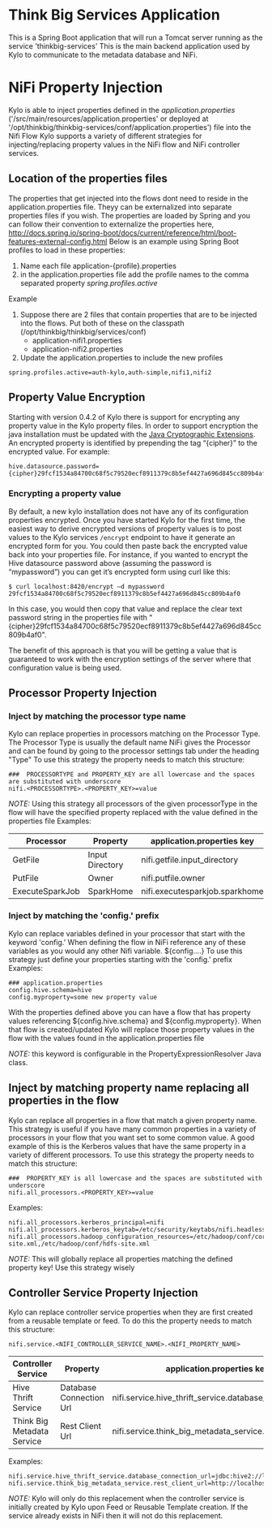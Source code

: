 Think Big Services Application
===
This is a Spring Boot application that will run a Tomcat server running as the service 'thinkbig-services'
This is the main backend application used by Kylo to communicate to the metadata database and NiFi.

NiFi Property Injection
====
Kylo is able to inject properties defined in the *application.properties* ('/src/main/resources/application.properties' or deployed at '/opt/thinkbig/thinkbig-services/conf/application.properties') file into the Nifi Flow
Kylo supports a variety of different strategies for injecting/replacing property values in the NiFi flow and NiFi controller services.

## Location of the properties files
The properties that get injected into the flows dont need to reside in the application.properties file.  Theyy can be externalized into separate properties files if you wish.
The properties are loaded by Spring and you can follow their convention to externalize the properties here, http://docs.spring.io/spring-boot/docs/current/reference/html/boot-features-external-config.html
Below is an example using Spring Boot profiles to load in these properties:
1. Name each file application-{profile}.properties
2. in the application.properties file add the profile names to the comma separated property *spring.profiles.active*

Example

1. Suppose there are 2 files that contain properties that are to be injected into the flows.  Put both of these on the classpath  (/opt/thinkbig/thinkbig/services/conf)
   - application-nifi1.properties
   - application-nifi2.properties
2. Update the application.properties to include the new profiles
```properties
spring.profiles.active=auth-kylo,auth-simple,nifi1,nifi2
``` 

## Property Value Encryption

Starting with version 0.4.2 of Kylo there is support for encrypting any property value in the Kylo property files.  In order to support encryption the java installation must be updated with the [Java Cryptographic Extensions](http://www.oracle.com/technetwork/java/javase/downloads/jce8-download-2133166.html).  An encrypted property is identified by prepending the tag “{cipher}” to the encrypted value.  For example:

```
hive.datasource.password={cipher}29fcf1534a84700c68f5c79520ecf8911379c8b5ef4427a696d845cc809b4af0
```
   
### Encrypting a property value

By default, a new kylo installation does not have any of its configuration properties encrypted.  Once you have started Kylo for the first time, the easiest way to derive encrypted versions of property values is to post values to the Kylo services ```/encrypt``` endpoint to have it generate an encrypted form for you.  You could then paste back the encrypted value back into your properties file.  For instance, if you wanted to encrypt the Hive datasource password above (assuming the password is “mypassword”) you can get it’s encrypted form using curl like this:  

```
$ curl localhost:8420/encrypt –d mypassword
29fcf1534a84700c68f5c79520ecf8911379c8b5ef4427a696d845cc809b4af0
``` 

In this case, you would then copy that value and replace the clear text password string in the properties file with "{cipher}29fcf1534a84700c68f5c79520ecf8911379c8b5ef4427a696d845cc809b4af0".  

The benefit of this approach is that you will be getting a value that is guaranteed to work with the encryption settings of the server where that configuration value is being used.

## Processor Property Injection
   
###  Inject by matching the processor type name
Kylo can replace properties in processors matching on the Processor Type.  
The Processor Type is usually the default name NiFi gives the Processor and can be found by going to the processor settings tab under the heading "Type"
To use this strategy the property needs to match this structure:

```properties
###  PROCESSORTYPE and PROPERTY_KEY are all lowercase and the spaces are substituted with underscore
nifi.<PROCESSORTYPE>.<PROPERTY_KEY>=value
```   

*NOTE:* Using this strategy all processors of the given processorType in the flow will have the specified property replaced with the value defined in the properties file
Examples:

| Processor       | Property        | application.properties key     |
| --------------- | --------------- | ------------------------------ |
| GetFile         | Input Directory | nifi.getfile.input_directory   |
| PutFile         | Owner           | nifi.putfile.owner             | 
| ExecuteSparkJob | SparkHome       | nifi.executesparkjob.sparkhome |

   
###  Inject by matching the 'config.' prefix
Kylo can replace variables defined in your processor that start with the keyword 'config.'
When defining the flow in NiFi reference any of these variables as you would any other Nifi variable. ${config....}
To use this strategy just define your properties starting with the 'config.' prefix
Examples:

```properties
### application.properties 
config.hive.schema=hive
config.myproperty=some new property value 
``` 

With the properties defined above you can have a flow that has property values referencing ${config.hive.schema} and ${config.myproperty}.  When that flow is created/updated Kylo will replace those property values in the flow with the values found in the application.properties file 
 
*NOTE:* this keyword is configurable in the PropertyExpressionResolver Java class.
   

## Inject by matching property name replacing all properties in the flow
Kylo can replace all properties in a flow that match a given property name.
This strategy is useful if you have many common properties in a variety of processors in your flow that you want set to some common value.
A good example of this is the Kerberos values that have the same property in a variety of different processors.
To use this strategy the property needs to match this structure:

```properties
###  PROPERTY_KEY is all lowercase and the spaces are substituted with underscore
nifi.all_processors.<PROPERTY_KEY>=value
```   

Examples:

```properties
nifi.all_processors.kerberos_principal=nifi
nifi.all_processors.kerberos_keytab=/etc/security/keytabs/nifi.headless.keytab
nifi.all_processors.hadoop_configuration_resources=/etc/hadoop/conf/core-site.xml,/etc/hadoop/conf/hdfs-site.xml
```

*NOTE:*  This will globally replace all properties matching the defined property key!  Use this strategy wisely   
   
## Controller Service Property Injection
Kylo can replace controller service properties when they are first created from a reusable template or feed.
To do this the property needs to match this structure:

```properties
nifi.service.<NIFI_CONTROLLER_SERVICE_NAME>.<NIFI_PROPERTY_NAME>
```

| Controller Service         | Property                | application.properties key                               |
| -------------------------- | ----------------------- | ---------------------------------------------------------|
| Hive Thrift Service        | Database Connection Url | nifi.service.hive_thrift_service.database_connection_url |
| Think Big Metadata Service | Rest Client Url         | nifi.service.think_big_metadata_service.rest_client_url  |

Examples:

```properties
nifi.service.hive_thrift_service.database_connection_url=jdbc:hive2://localhost:10000/default
nifi.service.think_big_metadata_service.rest_client_url=http://localhost:8400/proxy/metadata
```

*NOTE:* Kylo will only do this replacement when the controller service is initially created by Kylo upon Feed or Reusable Template creation.  If the service already exists in NiFi then it will not do this replacement. 
   